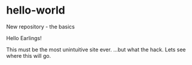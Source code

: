 # hello-world
New repository - the basics

Hello Earlings!

This must be the most unintuitive site ever.
...but what the hack. Lets see where this will go.
